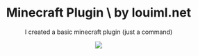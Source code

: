 <div class="center" align=center>
<h1>Minecraft Plugin \ by louiml.net</h1>
<p>I created a basic minecraft plugin (just a command)</p>
<img src="https://readme-typing-svg.herokuapp.com?font=minecraftia&size=25&pause=1000&color=FFFFFF&width=435&lines=minecraft+plugin+one+command"/>
</div>
